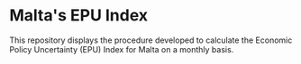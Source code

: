 # Malta's EPU Index
This repository displays the procedure developed to calculate the Economic Policy Uncertainty (EPU) Index for Malta on a monthly basis.
